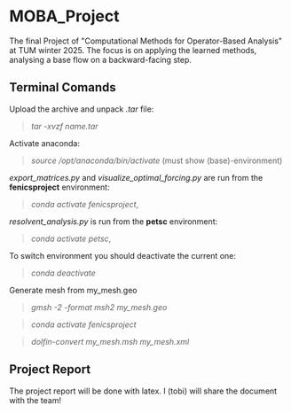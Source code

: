 # MOBA_Project
The final Project of "Computational Methods for Operator-Based Analysis" at TUM winter 2025.
The focus is on applying the learned methods, analysing a base flow on a backward-facing step.

## Terminal Comands

Upload the archive and unpack *.tar* file: 
> *tar -xvzf name.tar*

Activate anaconda: 
> *source /opt/anaconda/bin/activate* 
(must show (base)-environment)

*export_matrices.py* and *visualize_optimal_forcing.py* are run from the **fenicsproject** 
environment: 
> *conda activate fenicsproject*,

*resolvent_analysis.py* is run from the **petsc** environment: 
> *conda activate petsc*,

To switch environment you should deactivate the current one: 
> *conda deactivate*

Generate mesh from my_mesh.geo
> *gmsh -2 -format msh2 my_mesh.geo*

> *conda activate fenicsproject*

> *dolfin-convert my_mesh.msh my_mesh.xml*

## Project Report

The project report will be done with latex. I (tobi) will share the document with the team!